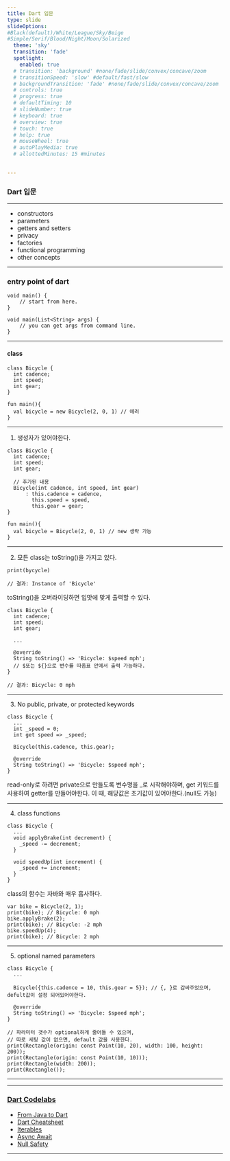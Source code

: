 ```yaml
---
title: Dart 입문
type: slide
slideOptions:
#Black(default)/White/League/Sky/Beige
#Simple/Serif/Blood/Night/Moon/Solarized
  theme: 'sky' 
  transition: 'fade'
  spotlight:
    enabled: true
  # transition: 'background' #none/fade/slide/convex/concave/zoom
  # transitionSpeed: 'slow' #default/fast/slow
  # backgroundTransition: 'fade' #none/fade/slide/convex/concave/zoom
  # controls: true
  # progress: true
  # defaultTiming: 10
  # slideNumber: true
  # keyboard: true
  # overview: true
  # touch: true
  # help: true
  # mouseWheel: true
  # autoPlayMedia: true
  # allottedMinutes: 15 #minutes

  
---
```


### Dart 입문

---

- constructors
- parameters
- getters and setters
- privacy
- factories
- functional programming
- other concepts

---

### entry point of dart

```
void main() {
    // start from here.
}
```

```
void main(List<String> args) {
    // you can get args from command line.
}
```

---

#### class

```!=
class Bicycle {
  int cadence;
  int speed;
  int gear;
}
```

```
fun main(){
  val bicycle = new Bicycle(2, 0, 1) // 에러
}
```

---

1. 생성자가 있어야한다.
```!=
class Bicycle {
  int cadence;
  int speed;
  int gear;
  
  // 추가된 내용
  Bicycle(int cadence, int speed, int gear)
      : this.cadence = cadence,
        this.speed = speed,
        this.gear = gear;
}
```

```
fun main(){
  val bicycle = Bicycle(2, 0, 1) // new 생략 가능
}
```

---

2. 모든 class는 toString()을 가지고 있다.
```
print(bycycle)

// 결과: Instance of 'Bicycle'
```
toString()을 오버라이딩하면 입맛에 맞게 출력할 수 있다.
```
class Bicycle {
  int cadence;
  int speed;
  int gear;
  
  ...
  
  @override
  String toString() => 'Bicycle: $speed mph';
  // $또는 ${}으로 변수를 따옴표 안에서 출력 가능하다.
}

// 결과: Bicycle: 0 mph
```

---

3. No public, private, or protected keywords

```
class Bicycle {
  ...
  int _speed = 0;
  int get speed => _speed;
  
  Bicycle(this.cadence, this.gear);
  
  @override
  String toString() => 'Bicycle: $speed mph';
}
```
read-only로 하려면 private으로 만들도록 변수명을 _로 시작해야하며, get 키워드를 사용하여 getter를 만들어야한다.
이 때, 해당값은 초기값이 있어야한다.(null도 가능)

---

4. class functions
```
class Bicycle {
  ...
  void applyBrake(int decrement) {
    _speed -= decrement;
  }

  void speedUp(int increment) {
    _speed += increment;
  }
}
```
class의 함수는 자바와 매우 흡사하다.
```!=
var bike = Bicycle(2, 1);
print(bike); // Bicycle: 0 mph
bike.applyBrake(2);
print(bike); // Bicycle: -2 mph
bike.speedUp(4);
print(bike); // Bicycle: 2 mph
```

---

5. optional named parameters
```!=
class Bicycle {
  ...
  
  Bicycle({this.cadence = 10, this.gear = 5}); // {, }로 감싸주었으며, defult값이 설정 되어있어야한다.
  
  @override
  String toString() => 'Bicycle: $speed mph';
}
```

```!=
// 파라미터 갯수가 optional하게 줄어들 수 있으며,
// 따로 세팅 값이 없으면, default 값을 사용한다.
print(Rectangle(origin: const Point(10, 20), width: 100, height: 200));
print(Rectangle(origin: const Point(10, 10)));
print(Rectangle(width: 200));
print(Rectangle());
```

---


---


### [Dart Codelabs](https://dart.dev/codelabs)

- [From Java to Dart](https://developers.google.com/codelabs/from-java-to-dart#0)
- [Dart Cheatsheet](https://dart.dev/codelabs/dart-cheatsheet)
- [Iterables](https://dart.dev/codelabs/iterables)
- [Async Await](https://dart.dev/codelabs/async-await)
- [Null Safety](https://dart.dev/codelabs/null-safety)

---
